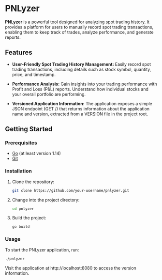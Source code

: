 # PNLyzer

**PNLyzer** is a powerful tool designed for analyzing spot trading history. It provides a platform for users to manually record spot trading transactions, enabling them to keep track of trades, analyze performance, and generate reports.

## Features

- **User-Friendly Spot Trading History Management:**
  Easily record spot trading transactions, including details such as stock symbol, quantity, price, and timestamp.

- **Performance Analysis:**
  Gain insights into your trading performance with Profit and Loss (P&L) reports. Understand how individual stocks and your overall portfolio are performing.

- **Versioned Application Information:**
  The application exposes a simple JSON endpoint (GET /) that returns information about the application name and version, extracted from a VERSION file in the project root.

## Getting Started

### Prerequisites

- [Go](https://golang.org/doc/install) (at least version 1.14)
- [Git](https://git-scm.com/book/en/v2/Getting-Started-Installing-Git)

### Installation

1. Clone the repository:
    ```bash
    git clone https://github.com/your-username/pnlyzer.git
    ```
2. Change into the project directory:
    ```bash
    cd pnlyzer
    ```
3. Build the project:
    ```bash
    go build
    ```
### Usage
To start the PNLyzer application, run:
```bash
./pnlyzer
```
Visit the application at http://localhost:8080 to access the version information.

